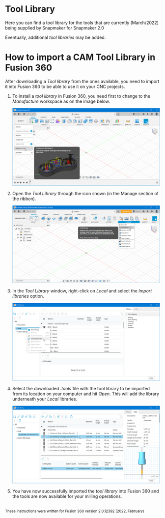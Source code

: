 
# Tool Library  

Here you can find a tool library for the tools that are currently (March/2022) being supplied by Snapmaker for Snapmaker 2.0

Eventually, additional _tool libraries_ may be added.

# How to import a CAM Tool Library in Fusion 360

After downloading a *Tool library* from the ones available, you need to import it into Fusion 360 to be able to use it on your CNC projects.

1. To install a *tool library* in Fusion 360, you need first to change to the *Manufacture* workspace as on the image below.

    [![Change to the *Manufacture* workspace](../../resources/01.SM2.0_F360_Machine_01.png "Change to the *Manufacture* workspace")](#)

2. Open the *Tool Library* through the icon shown (in the Manage section of the ribbon).

    [![Open the *Tool Library*](../../resources/03.SM2.0_F360_Tool_01.png "Open the *Tool Library*")](#)

3. In the *Tool Library* window, right-click on *Local* and select the *Import libraries* option.

    [![Right-click on *Local* and select the *Import libraries*](../../resources/03.SM2.0_F360_Tool_02.png "Right-click on *Local* and select the *Import libraries*")](#)

4. Select the downloaded *.tools* file with the tool library to be imported from its location on your computer and hit *Open*. This will add the library underneath your *Local* libraries.

    [![*Tool Library* imported](../../resources/03.SM2.0_F360_Tool_03.png "*Tool Library* imported")](#)

5. You have now successfully imported the *tool library* into Fusion 360 and the tools are now available for your milling operations.

######

<sup>These instructions were written for Fusion 360 version 2.0.12392 (2022, February)</sup>
